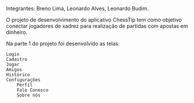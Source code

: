 Integrantes: Breno Lima, Leonardo Alves, Leonardo Budim.

O projeto de desenvolvimento do aplicativo ChessTip tem como objetivo conectar jogadores de xadrez para realização de partidas com apostas em dinheiro.

Na parte 1 do projeto foi desenvolvido as telas:

    Login
    Cadastro
    Jogar
    Amigos
    Histórico
    Configurações
        Perfil
        Fale Conosco
        Sobre nós
